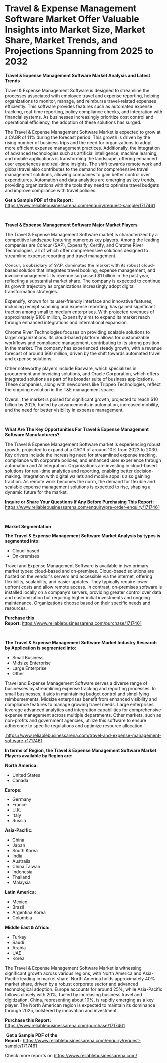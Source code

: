 <p><h1>Travel & Expense Management Software Market Offer Valuable Insights into Market Size, Market Share, Market Trends, and Projections Spanning from 2025 to 2032</h1></p><p><strong>Travel & Expense Management Software Market Analysis and Latest Trends</strong></p>
<p><p>Travel & Expense Management Software is designed to streamline the processes associated with employee travel and expense reporting, helping organizations to monitor, manage, and reimburse travel-related expenses efficiently. This software provides features such as automated expense tracking, real-time reporting, policy compliance checks, and integration with financial systems. As businesses increasingly prioritize cost control and operational efficiency, the adoption of these solutions has surged.</p><p>The Travel & Expense Management Software Market is expected to grow at a CAGR of 11% during the forecast period. This growth is driven by the rising number of business trips and the need for organizations to adopt more efficient expense management practices. Additionally, the integration of advanced technologies such as artificial intelligence, machine learning, and mobile applications is transforming the landscape, offering enhanced user experiences and real-time insights. The shift towards remote work and global travel also contributes to the demand for comprehensive travel management solutions, allowing companies to gain better control over expenditures. Automation and data analytics are emerging as key trends, providing organizations with the tools they need to optimize travel budgets and improve compliance with travel policies.</p></p>
<p><strong>Get a Sample PDF of the Report:&nbsp;</strong> <a href="https://www.reliablebusinessarena.com/enquiry/request-sample/1717461?utm_campaign=2566&utm_medium=2&utm_source=Github&utm_content=ia&utm_term=09032025&utm_id=travel-expense-management-software">https://www.reliablebusinessarena.com/enquiry/request-sample/1717461</a></p>
<p>&nbsp;</p>
<p><strong>Travel & Expense Management Software Major Market Players</strong></p>
<p><p>The Travel & Expense Management Software market is characterized by a competitive landscape featuring numerous key players. Among the leading companies are Concur (SAP), Expensify, Certify, and Chrome River Technologies, all of which offer comprehensive solutions designed to streamline expense reporting and travel management.</p><p>Concur, a subsidiary of SAP, dominates the market with its robust cloud-based solution that integrates travel booking, expense management, and invoice management. Its revenue surpassed $1 billion in the past year, reflecting a substantial market share. The company is expected to continue its growth trajectory as organizations increasingly adopt digital transformation strategies.</p><p>Expensify, known for its user-friendly interface and innovative features, including receipt scanning and expense reporting, has gained significant traction among small to medium enterprises. With projected revenues of approximately $100 million, Expensify aims to expand its market reach through enhanced integrations and international expansion.</p><p>Chrome River Technologies focuses on providing scalable solutions to larger organizations. Its cloud-based platform allows for customizable workflows and compliance management, contributing to its strong position in the market. The company has experienced steady growth, with a revenue forecast of around $60 million, driven by the shift towards automated travel and expense solutions.</p><p>Other noteworthy players include Basware, which specializes in procurement and invoicing solutions, and Oracle Corporation, which offers integrated solutions as part of its broader suite of business applications. These companies, along with newcomers like Trippeo Technologies, reflect the ongoing evolution in the T&E management space.</p><p>Overall, the market is poised for significant growth, projected to reach $10 billion by 2025, fueled by advancements in automation, increased mobility, and the need for better visibility in expense management.</p></p>
<p>&nbsp;</p>
<p><strong>What Are The Key Opportunities For Travel & Expense Management Software Manufacturers?</strong></p>
<p><p>The Travel & Expense Management Software market is experiencing robust growth, projected to expand at a CAGR of around 10% from 2023 to 2030. Key drivers include the increasing need for streamlined expense tracking, compliance with corporate policies, and enhanced user experience through automation and AI integration. Organizations are investing in cloud-based solutions for real-time analytics and reporting, enabling better decision-making. Integration with digital wallets and mobile apps is also gaining traction. As remote work becomes the norm, the demand for flexible and scalable expense management solutions is expected to rise, shaping a dynamic future for the market.</p></p>
<p><strong>Inquire or Share Your Questions If Any Before Purchasing This Report:</strong> <a href="https://www.reliablebusinessarena.com/enquiry/pre-order-enquiry/1717461?utm_campaign=2566&utm_medium=2&utm_source=Github&utm_content=ia&utm_term=09032025&utm_id=travel-expense-management-software">https://www.reliablebusinessarena.com/enquiry/pre-order-enquiry/1717461</a></p>
<p>&nbsp;</p>
<p><strong>Market Segmentation</strong></p>
<p><strong>The Travel & Expense Management Software Market Analysis by types is segmented into:</strong></p>
<p><ul><li>Cloud-based</li><li>On-premises</li></ul></p>
<p><p>Travel and Expense Management Software is available in two primary market types: cloud-based and on-premises. Cloud-based solutions are hosted on the vendor's servers and accessible via the internet, offering flexibility, scalability, and easier updates. They typically require lower upfront costs and allow remote access. In contrast, on-premises software is installed locally on a company’s servers, providing greater control over data and customization but requiring higher initial investments and ongoing maintenance. Organizations choose based on their specific needs and resources.</p></p>
<p><strong>Purchase this Report:&nbsp;</strong><a href="https://www.reliablebusinessarena.com/purchase/1717461?utm_campaign=2566&utm_medium=2&utm_source=Github&utm_content=ia&utm_term=09032025&utm_id=travel-expense-management-software">https://www.reliablebusinessarena.com/purchase/1717461</a></p>
<p>&nbsp;</p>
<p><strong>The Travel & Expense Management Software Market Industry Research by Application is segmented into:</strong></p>
<p><ul><li>Small Business</li><li>Midsize Enterprise</li><li>Large Enterprise</li><li>Other</li></ul></p>
<p><p>Travel and Expense Management Software serves a diverse range of businesses by streamlining expense tracking and reporting processes. In small businesses, it aids in maintaining budget control and simplifying reimbursements. Midsize enterprises benefit from enhanced visibility and compliance features to manage growing travel needs. Large enterprises leverage advanced analytics and integration capabilities for comprehensive expense management across multiple departments. Other markets, such as non-profits and government agencies, utilize this software to ensure adherence to specific regulations and optimize resource allocation.</p></p>
<p><a href="https://www.reliablebusinessarena.com/travel-and-expense-management-software-r1717461?utm_campaign=2566&utm_medium=2&utm_source=Github&utm_content=ia&utm_term=09032025&utm_id=travel-expense-management-software">&nbsp;https://www.reliablebusinessarena.com/travel-and-expense-management-software-r1717461</a></p>
<p><strong>In terms of Region, the Travel & Expense Management Software Market Players available by Region are:</strong></p>
<p>
    <p> <strong> North America: </strong>
        <ul>
            <li>United States</li>
            <li>Canada</li>
        </ul>
        </p> 
    <p> <strong> Europe: </strong>
        <ul>
            <li>Germany</li>
            <li>France</li>
            <li>U.K.</li>
            <li>Italy</li>
            <li>Russia</li>
        </ul>
        </p> 
    <p> <strong> Asia-Pacific: </strong>
        <ul>
            <li>China</li>
            <li>Japan</li>
            <li>South Korea</li>
            <li>India</li>
            <li>Australia</li>
            <li>China Taiwan</li>
            <li>Indonesia</li>
            <li>Thailand</li>
            <li>Malaysia</li>
        </ul>
        </p> 
    <p> <strong> Latin America: </strong>
        <ul>
            <li>Mexico</li>
            <li>Brazil</li>
            <li>Argentina Korea</li>
            <li>Colombia</li>
        </ul>
        </p> 
    <p> <strong> Middle East & Africa: </strong>
        <ul>
            <li>Turkey</li>
            <li>Saudi</li>
            <li>Arabia</li>
            <li>UAE</li>
            <li>Korea</li>
        </ul>
    </p>
    </p>
<p><p>The Travel & Expense Management Software Market is witnessing significant growth across various regions, with North America and Asia-Pacific leading in market share. North America holds approximately 40% market share, driven by a robust corporate sector and advanced technological adoption. Europe accounts for around 25%, while Asia-Pacific follows closely with 20%, fueled by increasing business travel and digitization. China, representing about 10%, is rapidly emerging as a key player. The North American region is expected to maintain its dominance through 2025, bolstered by innovation and investment.</p></p>
<p><strong>Purchase this Report: </strong><a href="https://www.reliablebusinessarena.com/purchase/1717461?utm_campaign=2566&utm_medium=2&utm_source=Github&utm_content=ia&utm_term=09032025&utm_id=travel-expense-management-software">https://www.reliablebusinessarena.com/purchase/1717461</a></p>
<p>&nbsp;<strong>Get a Sample PDF of the Report:&nbsp;&nbsp;</strong><a href="https://www.reliablebusinessarena.com/enquiry/request-sample/1717461?utm_campaign=2566&utm_medium=2&utm_source=Github&utm_content=ia&utm_term=09032025&utm_id=travel-expense-management-software">https://www.reliablebusinessarena.com/enquiry/request-sample/1717461</a></p>
<p><strong></strong></p>
<p>Check more reports on <a href="https://www.reliablebusinessarena.com/?utm_campaign=2566&utm_medium=2&utm_source=Github&utm_content=ia&utm_term=09032025&utm_id=travel-expense-management-software">https://www.reliablebusinessarena.com/</a></p>